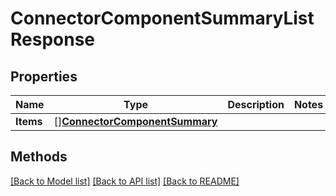 # ConnectorComponentSummaryListResponse

## Properties

Name | Type | Description | Notes
------------ | ------------- | ------------- | -------------
**Items** | [][**ConnectorComponentSummary**](ConnectorComponentSummary.md) |  | 

## Methods


[[Back to Model list]](../README.md#documentation-for-models) [[Back to API list]](../README.md#documentation-for-api-endpoints) [[Back to README]](../README.md)


